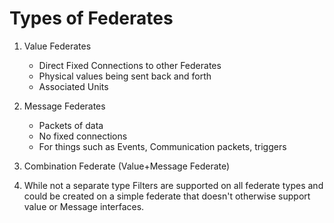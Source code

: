 Types of Federates
==================

1)  Value Federates

    - Direct Fixed Connections to other Federates
    - Physical values being sent back and forth
    - Associated Units

2)  Message Federates

    - Packets of data
    - No fixed connections
    - For things such as Events, Communication packets, triggers

3)  Combination Federate (Value+Message Federate)

4) While not a separate type Filters are supported on all federate types and could be created on a simple federate that doesn't otherwise support value or Message interfaces.
